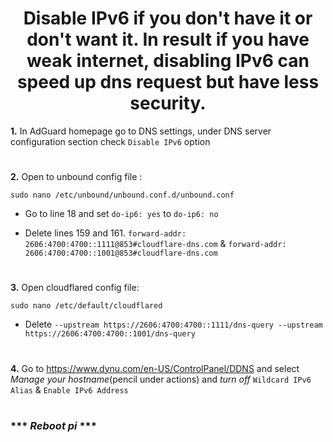 <h1 align="center"><b>Disable IPv6 if you don't have it or don't want it. In result if you have weak internet, disabling IPv6 can speed up dns request but have less security.
</b> </h1>

**1.**  In AdGuard homepage go to DNS settings, under DNS server configuration section check `Disable IPv6` option
#

**2.**  Open to unbound config file :
       
    sudo nano /etc/unbound/unbound.conf.d/unbound.conf
       
* Go to line 18 and set `do-ip6: yes` to  `do-ip6: no`
 
* Delete lines 159 and 161. `forward-addr: 2606:4700:4700::1111@853#cloudflare-dns.com` & `forward-addr: 2606:4700:4700::1001@853#cloudflare-dns.com`
#

**3.**  Open cloudflared config file:

    sudo nano /etc/default/cloudflared
        
* Delete `--upstream https://2606:4700:4700::1111/dns-query --upstream https://2606:4700:4700::1001/dns-query`
#

**4.**  Go to https://www.dynu.com/en-US/ControlPanel/DDNS and select _Manage your hostname_(pencil under actions) and *turn off* `Wildcard IPv6 Alias` & `Enable IPv6 Address`
#

### *** _Reboot pi_ ***

